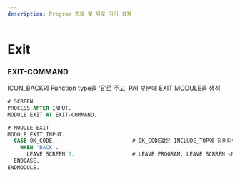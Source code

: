 ```yaml
---
description: Program 종료 및 뒤로 가기 설정
---
```


# Exit

### EXIT-COMMAND



ICON\_BACK의 Function type을 'E'로 주고, PAI 부분에 EXIT MODULE을 생성

```sql
# SCREEN
PROCESS AFTER INPUT.
MODULE EXIT AT EXIT-COMMAND.

# MODULE EXIT
MODULE EXIT INPUT.
  CASE OK_CODE.                        # OK_CODE값은 INCLUDE_TOP에 정의되어야 함 
    WHEN 'BACK'.
      LEAVE SCREEN 0.                  # LEAVE PROGRAM, LEAVE SCRREN <NUMBER>
  ENDCASE.
ENDMODULE.
```



